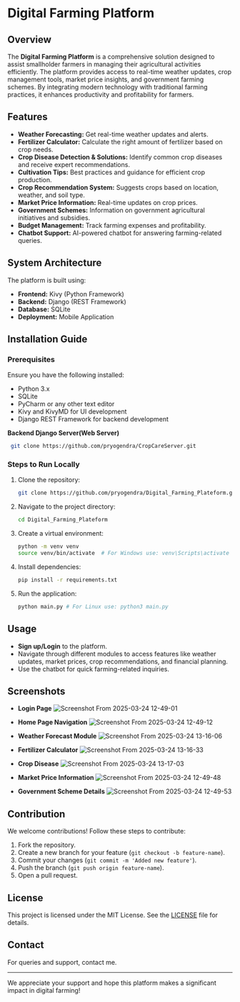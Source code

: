# Digital Farming Platform

## Overview
The **Digital Farming Platform** is a comprehensive solution designed to assist smallholder farmers in managing their agricultural activities efficiently. The platform provides access to real-time weather updates, crop management tools, market price insights, and government farming schemes. By integrating modern technology with traditional farming practices, it enhances productivity and profitability for farmers.

## Features
- **Weather Forecasting:** Get real-time weather updates and alerts.
- **Fertilizer Calculator:** Calculate the right amount of fertilizer based on crop needs.
- **Crop Disease Detection & Solutions:** Identify common crop diseases and receive expert recommendations.
- **Cultivation Tips:** Best practices and guidance for efficient crop production.
- **Crop Recommendation System:** Suggests crops based on location, weather, and soil type.
- **Market Price Information:** Real-time updates on crop prices.
- **Government Schemes:** Information on government agricultural initiatives and subsidies.
- **Budget Management:** Track farming expenses and profitability.
- **Chatbot Support:** AI-powered chatbot for answering farming-related queries.

## System Architecture
The platform is built using:
- **Frontend:** Kivy (Python Framework)
- **Backend:** Django (REST Framework)
- **Database:** SQLite
- **Deployment:** Mobile Application

## Installation Guide
### Prerequisites
Ensure you have the following installed:
- Python 3.x
- SQLite
- PyCharm or any other text editor
- Kivy and KivyMD for UI development
- Django REST Framework for backend development

**Backend Django Server(Web Server)**
  ```sh
   git clone https://github.com/pryogendra/CropCareServer.git
   ```

### Steps to Run Locally
1. Clone the repository:
   ```sh
   git clone https://github.com/pryogendra/Digital_Farming_Plateform.git
   ```
2. Navigate to the project directory:
   ```sh
   cd Digital_Farming_Plateform
   ```
3. Create a virtual environment:
   ```sh
   python -m venv venv
   source venv/bin/activate  # For Windows use: venv\Scripts\activate
   ```
4. Install dependencies:
   ```sh
   pip install -r requirements.txt
   ```
5. Run the application:
   ```sh
   python main.py # For Linux use: python3 main.py
   ```

## Usage
- **Sign up/Login** to the platform.
- Navigate through different modules to access features like weather updates, market prices, crop recommendations, and financial planning.
- Use the chatbot for quick farming-related inquiries.

## Screenshots

- **Login Page**
  ![Screenshot From 2025-03-24 12-49-01](https://github.com/user-attachments/assets/f56cb254-2d33-47be-bc24-e18c8a6dad47)

- **Home Page Navigation**
![Screenshot From 2025-03-24 12-49-12](https://github.com/user-attachments/assets/4f893388-7dcc-400c-91bf-374786183a11)

- **Weather Forecast Module**
![Screenshot From 2025-03-24 13-16-06](https://github.com/user-attachments/assets/f804f117-9e71-41e2-a144-e1fc6c9b1674)

- **Fertilizer Calculator**
![Screenshot From 2025-03-24 13-16-33](https://github.com/user-attachments/assets/6486e5b9-d61f-4e8d-bc27-4bbece4b0fd8)

- **Crop Disease**
![Screenshot From 2025-03-24 13-17-03](https://github.com/user-attachments/assets/675e43a1-93f0-49a3-b236-267dcd30e109)

- **Market Price Information**
![Screenshot From 2025-03-24 12-49-48](https://github.com/user-attachments/assets/44c88f81-a5af-4156-9b56-f08d85d7d16d)

- **Government Scheme Details**
![Screenshot From 2025-03-24 12-49-53](https://github.com/user-attachments/assets/7f9590cc-c425-42c4-8daf-b7388e9e941d)


## Contribution
We welcome contributions! Follow these steps to contribute:
1. Fork the repository.
2. Create a new branch for your feature (`git checkout -b feature-name`).
3. Commit your changes (`git commit -m 'Added new feature'`).
4. Push the branch (`git push origin feature-name`).
5. Open a pull request.

## License
This project is licensed under the MIT License. See the [LICENSE](LICENSE) file for details.

## Contact
For queries and support, contact me.

---
We appreciate your support and hope this platform makes a significant impact in digital farming!

